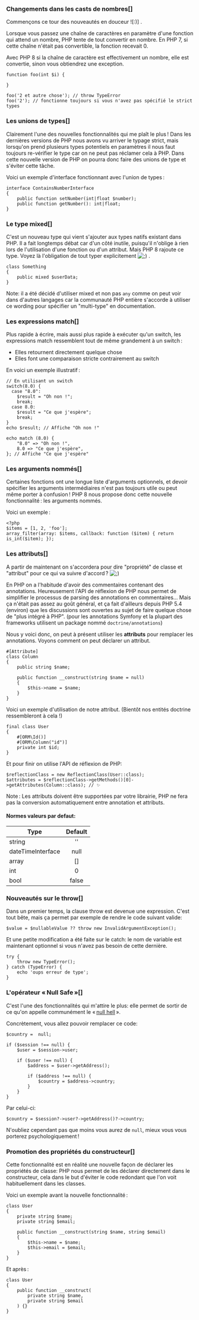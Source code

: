 ### Changements dans les casts de nombres[]

Commençons ce tour des nouveautés en douceur ![:)] .

Lorsque vous passez une chaîne de caractères en paramètre d'une fonction qui attend un nombre, PHP tente de tout convertir en nombre. En PHP 7, si cette chaîne n'était pas convertible, la fonction recevait 0.

Avec PHP 8 si la chaîne de caractère est effectivement un nombre, elle est convertie, sinon vous obtiendrez une exception.

```
function foo(int $i) {

}

foo('2 et autre chose'); // throw TypeError
foo('2'); // fonctionne toujours si vous n'avez pas spécifié le strict types

```

### Les unions de types[]

Clairement l'une des nouvelles fonctionnalités qui me plaît le plus ! Dans les dernières versions de PHP nous avons vu arriver le typage strict, mais lorsqu'on prend plusieurs types potentiels en paramètres il nous faut toujours re-vérifier le type car on ne peut pas réclamer cela à PHP. Dans cette nouvelle version de PHP on pourra donc faire des unions de type et s'éviter cette tâche.

Voici un exemple d'interface fonctionnant avec l'union de types :

```
interface ContainsNumberInterface
{
    public function setNumber(int|float $number);
    public function getNumber(): int|float;
}

```

### Le type mixed[]

C'est un nouveau type qui vient s'ajouter aux types natifs existant dans PHP. Il a fait longtemps débat car d'un côté inutile, puisqu'il n'oblige à rien lors de l'utilisation d'une fonction ou d'un attribut. Mais PHP 8 rajoute ce type. Voyez là l'obligation de tout typer explicitement ![;)](https://zestedesavoir.com/static/smileys/svg/clin.svg) .

```
class Something
{
    public mixed $userData;
}

```

Note: il a été décidé d'utiliser mixed et non pas `any` comme on peut voir dans d'autres langages car la communauté PHP entière s'accorde à utiliser ce wording pour spécifier un "multi-type" en documentation.

### Les expressions match[]

Plus rapide à écrire, mais aussi plus rapide à exécuter qu'un switch, les expressions match ressemblent tout de même grandement à un switch :

-   Elles retournent directement quelque chose
-   Elles font une comparaison stricte contrairement au switch

En voici un exemple illustratif :

```
// En utilisant un switch
switch(8.0) {
  case "8.0":
    $result = "Oh non !";
    break;
  case 8.0:
    $result = "Ce que j'espère";
    break;
}
echo $result; // Affiche "Oh non !"

echo match (8.0) {
    "8.0" => "Oh non !",
    8.0 => "Ce que j'espère",
}; // Affiche "Ce que j'espère"

```

### Les arguments nommés[]

Certaines fonctions ont une longue liste d'arguments optionnels, et devoir spécifier les arguments intermédiaires n'est pas toujours utile ou peut même porter à confusion ! PHP 8 nous propose donc cette nouvelle fonctionnalité : les arguments nommés.

Voici un exemple :

```
<?php
$items = [1, 2, 'foo'];
array_filter(array: $items, callback: function ($item) { return is_int($item); });

```

### Les attributs[]

A partir de maintenant on s'accordera pour dire "propriété" de classe et "attribut" pour ce qui va suivre d'accord ? ![;)](https://zestedesavoir.com/static/smileys/svg/clin.svg)

En PHP on a l'habitude d'avoir des commentaires contenant des annotations. Heureusement l'API de réflexion de PHP nous permet de simplifier le processus de parsing des annotations en commentaires... Mais ça n'était pas assez au goût général, et ça fait d'ailleurs depuis PHP 5.4 (environ) que les discussions sont ouvertes au sujet de faire quelque chose de "plus intégré à PHP". (pour les annotations Symfony et la plupart des frameworks utilisent un package nommé `doctrine/annotations`)

Nous y voici donc, on peut à présent utiliser les **attributs** pour remplacer les annotations. Voyons comment on peut déclarer un attribut.

```
#[Attribute]
class Column
{
    public string $name;

    public function __construct(string $name = null)
    {
        $this->name = $name;
    }
}

```

Voici un exemple d'utilisation de notre attribut. (Bientôt nos entités doctrine ressembleront à cela !)

```
final class User
{
    #[ORM\Id()]
    #[ORM\Column("id")]
    private int $id;
}

```

Et pour finir on utilise l'API de réflexion de PHP:

```
$reflectionClass = new ReflectionClass(User::class);
$attributes = $reflectionClass->getMethods()[0]->getAttributes(Column::class); // ✨

```

Note : Les attributs doivent être supportées par votre librairie, PHP ne fera pas la conversion automatiquement entre annotation et attributs.

#### Normes valeurs par defaut:

| Type   |      Default      | 
|----------|:-------------:|
| string |  '' | $1600 |
| dateTimeInterface |    null   |
| array | [] |
| int | 0 |
| bool | false |

### Nouveautés sur le throw[]

Dans un premier temps, la clause throw est devenue une expression. C'est tout bête, mais ça permet par exemple de rendre le code suivant valide:

```
$value = $nullableValue ?? throw new InvalidArgumentException();

```

Et une petite modification a été faite sur le catch: le nom de variable est maintenant optionnel si vous n'avez pas besoin de cette dernière.

```
try {
    throw new TypeError();
} catch (TypeError) {
    echo 'oups erreur de type';
}

```

### L'opérateur « Null Safe »[]

C'est l'une des fonctionnalités qui m'attire le plus: elle permet de sortir de ce qu'on appelle communément le « [null hell](https://afilina.com/null-hell) ».

Concrètement, vous allez pouvoir remplacer ce code:

```
$country =  null;

if ($session !== null) {
    $user = $session->user;

    if ($user !== null) {
        $address = $user->getAddress();

        if ($address !== null) {
            $country = $address->country;
        }
    }
}

```

Par celui-ci:

```
$country = $session?->user?->getAddress()?->country;

```

N'oubliez cependant pas que moins vous aurez de `null`, mieux vous vous porterez psychologiquement !

### Promotion des propriétés du constructeur[]

Cette fonctionnalité est en réalité une nouvelle façon de déclarer les propriétés de classe: PHP nous permet de les déclarer directement dans le constructeur, cela dans le but d'éviter le code redondant que l'on voit habituellement dans les classes.

Voici un exemple avant la nouvelle fonctionnalité :

```
class User
{
    private string $name;
    private string $email;

    public function __construct(string $name, string $email)
    {
        $this->name = $name;
        $this->email = $email;
    }
}

```

Et après :

```
class User
{
    public function __construct(
        private string $name,
        private string $email
    ) {}
}

```